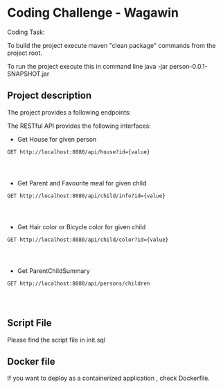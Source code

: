 # Coding Challenge - Wagawin

Coding Task:

To build the project execute maven "clean package" commands from the project root.

To run the project execute this in command line java -jar person-0.0.1-SNAPSHOT.jar 



## Project description

The project provides a  following endpoints:

The RESTful API provides the following interfaces:


* Get House for given person

```
GET http://localhost:8080/api/house?id={value}




```

* Get Parent and Favourite meal for given child

```
GET http://localhost:8080/api/child/info?id={value}




```

* Get Hair color or Bicycle color for given child

```
GET http://localhost:8080/api/child/color?id={value}




```

* Get ParentChildSummary

```
GET http://localhost:8080/api/persons/children




```


## Script File

Please find the script file in init.sql

## Docker file

If you want to deploy as a containerized application , check Dockerfile. 


